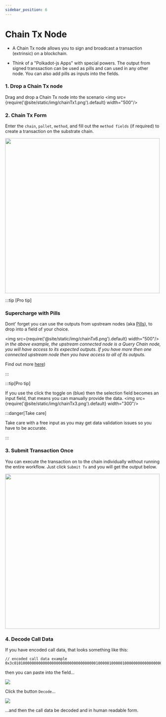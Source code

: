 ```yaml
---
sidebar_position: 6
---
```


# Chain Tx Node

- A Chain Tx node allows you to sign and broadcast a transaction (extrinsic) on a blockchain. 

- Think of a "Polkadot-js Apps" with special powers. The output from signed transsaction can be used as pills and can used in any other node. You can also add pills as inputs into the fields.


### 1. Drop a Chain Tx node
Drag and drop a Chain Tx node into the scenario
 <img src={require('@site/static/img/chainTx1.png').default}  width="500"/>


### 2. Chain Tx Form

Enter the `chain`, `pallet`, `method`, and fill out the `method fields` (if required) to create a transaction on the substrate chain.  


<div class="text--center">
 <img src={require('@site/static/img/chainTx2.png').default}  width="500"/>


  
</div>

:::tip [Pro tip]
### Supercharge with Pills
Dont' forget you can use the outputs from upstream nodes (aka [Pills](/pills/pills.md)), to drop into a field of your choice. 

<img src={require('@site/static/img/chainTx6.png').default}  width="500"/>
_in the above example, the upstream connected node is a Query Chain node, you will have access to its expected outputs. If you have more then one connected upstream node then you have access to all of its outputs._

Find out more [here](/docs/nodes/pills/pills.md))


:::




:::tip[Pro tip]

If you use the click the toggle on (blue) then the selection field becomes an input field, that means you can manually provide the data. 
<img src={require('@site/static/img/chainTx3.png').default}  width="300"/>

:::danger[Take care]

Take care with a free input as you may get data validation issues so you have to be accurate. 

:::


### 3. Submit Transaction Once
You can execute the transaction on to the chain individually without running the entire workflow. Just click `Submit Tx` and you will get the output below.  

<div class="text--center"><img src={require('@site/static/img/chainTx3.png').default}  width="500"/></div>



### 4. Decode Call Data



If you have encoded call data, that looks something like this:

```
// encoded call data example
0x3c0101000000000000000000000000000000000100000100000100000000000000000000000000000000000000000000000000
```

then you can paste into the field... 
<div class="text--center"><img src={require('@site/static/img/chainTx5.png').default}/></div>

Click the button `Decode`...
<div class="text--center"><img src={require('@site/static/img/chainTx4.png').default}/></div>

...and then the call data be decoded and in human readable form. 





